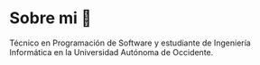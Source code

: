 # Sobre mi 🤠

Técnico en Programación de Software y estudiante de Ingeniería Informática en la Universidad Autónoma de Occidente.
